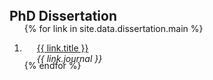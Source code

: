 <h2 id="dissertation" style="margin: 0px 0px -15px;">PhD Dissertation</h2>

<div class="publications">
<ol class="bibliography" style="margin-top: 0; margin-bottom: 0px;">

{% for link in site.data.dissertation.main %}

<li>
<div class="pub-row">
  <div class="col-sm-9" style="position: relative;padding-right: 15px;padding-left: 20px; margin-bottom: -20px;">
      <div class="title"><a href="{{ link.pdf }}">{{ link.title }}</a></div>
      <div class="periodical"><em>{{ link.journal }}</em>
      </div>
  </div>
</div>
</li>


{% endfor %}

</ol>
</div>


